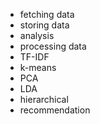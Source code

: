 - fetching data
- storing data
- analysis
- processing data
- TF-IDF
- k-means
- PCA
- LDA
- hierarchical
- recommendation
